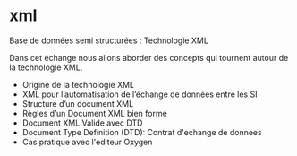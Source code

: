 # xml

Base de données semi structurées : Technologie XML

Dans cet échange nous allons aborder des concepts qui tournent autour de la technologie XML.

- Origine de la technologie XML
- XML pour l’automatisation de l’échange de données entre les SI
- Structure d’un document XML
- Règles d’un Document XML bien formé
- Document XML Valide avec DTD
- Document Type Definition (DTD): Contrat d'echange de donnees
- Cas pratique avec l'editeur Oxygen
